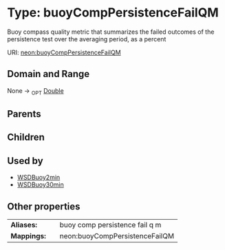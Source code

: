 
# Type: buoyCompPersistenceFailQM


Buoy compass quality metric that summarizes  the failed outcomes of the persistence test over the averaging period, as a percent

URI: [neon:buoyCompPersistenceFailQM](https://data.neonscience.org/buoyCompPersistenceFailQM)


## Domain and Range

None ->  <sub>OPT</sub> [Double](types/Double.md)

## Parents


## Children


## Used by

 * [WSDBuoy2min](WSDBuoy2min.md)
 * [WSDBuoy30min](WSDBuoy30min.md)

## Other properties

|  |  |  |
| --- | --- | --- |
| **Aliases:** | | buoy comp persistence fail q m |
| **Mappings:** | | neon:buoyCompPersistenceFailQM |


